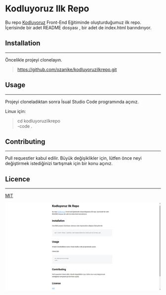 # Kodluyoruz Ilk Repo
Bu repo [Kodluyoruz](https://kodluyoruz.org) Front-End Eğitiminde oluşturduğumuz ilk repo. İçerisinde bir adet README dosyası , bir adet de index.html barındırıyor.

## Installation
___
Öncelikle projeyi clonelayın.   
>https://github.com/ozanike/kodluyoruzilkrepo.git

## Usage
___
Projeyi cloneladıktan sonra İsual Studio Code programında açınız.     

Linux için:   
>cd kodluyoruzilkrepo   
-code . 

## Contributing
___
Pull requestler kabul edilir. Büyük değişiklikler için, lütfen önce neyi değiştirmek istediğinizi tartışmak için bir konu açınız.
## Licence
___
[MIT](https://choosealicense.com/licenses/mit/)

![Resim](https://raw.githubusercontent.com/Kodluyoruz/taskforce/main/git/odev1/figures/markdown.png)